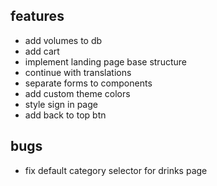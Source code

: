 ## features

- add volumes to db
- add cart
- implement landing page base structure
- continue with translations
- separate forms to components
- add custom theme colors
- style sign in page
- add back to top btn

## bugs

- fix default category selector for drinks page
